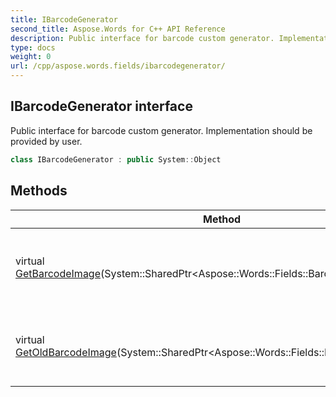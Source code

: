 ```yaml
---
title: IBarcodeGenerator
second_title: Aspose.Words for C++ API Reference
description: Public interface for barcode custom generator. Implementation should be provided by user. 
type: docs
weight: 0
url: /cpp/aspose.words.fields/ibarcodegenerator/
---
```

## IBarcodeGenerator interface


Public interface for barcode custom generator. Implementation should be provided by user.

```cpp
class IBarcodeGenerator : public System::Object
```


## Methods

| Method | Description |
| --- | --- |
| virtual [GetBarcodeImage](./getbarcodeimage/)(System::SharedPtr\<Aspose::Words::Fields::BarcodeParameters\>) | Generate barcode image using the set of parameters (for DisplayBarcode field). |
| virtual [GetOldBarcodeImage](./getoldbarcodeimage/)(System::SharedPtr\<Aspose::Words::Fields::BarcodeParameters\>) | Generate barcode image using the set of parameters (for old-fashioned Barcode field). |
